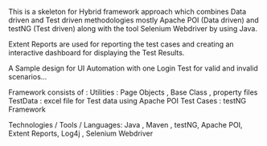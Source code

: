 This is a skeleton for Hybrid framework approach which combines Data driven and Test driven methodologies mostly Apache POI (Data driven) and testNG (Test driven) along with the tool Selenium Webdriver by using Java.

Extent Reports are used for reporting the test cases and creating an interactive dashboard for displaying the Test Results.

A Sample design for UI Automation with one Login Test for valid and invalid scenarios...

Framework consists of :
Utilities : Page Objects , Base Class , property files 
TestData : excel file for Test data using Apache POI
Test Cases : testNG Framework

Technologies / Tools / Languages:
Java ,
Maven ,
testNG,
Apache POI,
Extent Reports,
Log4j ,
Selenium Webdriver

